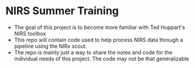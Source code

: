 # NIRS Summer Training
- The goal of this project is to become more familiar with Ted Huppart's NIRS toolbox
- This repo will contain code used to help process NIRS data through a pipeline using the NIRx scout.
- The repo is mainly just a way to share the notes and code for the individual needs of this project. The code may not be that generalizable
